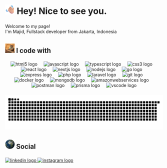 <h1 align="left"><img src="assets/waving-hand.gif" width="30"/> Hey! Nice to see you.</h1>

###

<p align="left">Welcome to my page!<br>I'm Majid, Fullstack developer from  Jakarta, Indonesia</p>

###

<h2 align="left"><img src="assets/typingcat.gif" width="30"/> I code with</h2>

###

<div align="center">
  <img src="https://cdn.jsdelivr.net/gh/devicons/devicon/icons/html5/html5-original.svg" height="40" alt="html5 logo"  />
  <img width="12" />
  <img src="https://cdn.jsdelivr.net/gh/devicons/devicon/icons/javascript/javascript-original.svg" height="40" alt="javascript logo"  />
  <img width="12" />
  <img src="https://cdn.jsdelivr.net/gh/devicons/devicon/icons/typescript/typescript-original.svg" height="40" alt="typescript logo"  />
  <img width="12" />
  <img src="https://cdn.jsdelivr.net/gh/devicons/devicon/icons/css3/css3-original.svg" height="40" alt="css3 logo"  />
  <img width="12" />
  <img src="https://cdn.jsdelivr.net/gh/devicons/devicon/icons/react/react-original.svg" height="40" alt="react logo"  />
  <img width="12" />
  <img src="https://skillicons.dev/icons?i=nextjs" height="40" alt="nextjs logo"  />
  <img width="12" />
  <img src="https://cdn.jsdelivr.net/gh/devicons/devicon/icons/nodejs/nodejs-original.svg" height="40" alt="nodejs logo"  />
  <img width="12" />
  <img src="https://cdn.jsdelivr.net/gh/devicons/devicon/icons/go/go-original.svg" height="40" alt="go logo"  />
  <img width="12" />
  <img src="https://skillicons.dev/icons?i=express" height="40" alt="express logo"  />
  <img width="12" />
  <img src="https://cdn.jsdelivr.net/gh/devicons/devicon/icons/php/php-original.svg" height="40" alt="php logo"  />
  <img width="12" />
  <img src="https://cdn.jsdelivr.net/gh/devicons/devicon/icons/laravel/laravel-original.svg" height="40" alt="laravel logo"  />
  <img width="12" />
  <img src="https://skillicons.dev/icons?i=git" height="40" alt="git logo"  />
  <img width="12" />
  <img src="https://skillicons.dev/icons?i=docker" height="40" alt="docker logo"  />
  <img width="12" />
  <img src="https://skillicons.dev/icons?i=mongodb" height="40" alt="mongodb logo"  />
  <img width="12" />
  <img src="https://skillicons.dev/icons?i=aws" height="40" alt="amazonwebservices logo"  />
  <img width="12" />
  <img src="https://skillicons.dev/icons?i=postman" height="40" alt="postman logo"  />
  <img width="12" />
  <img src="https://skillicons.dev/icons?i=prisma" height="40" alt="prisma logo"  />
  <img width="12" />
  <img src="https://skillicons.dev/icons?i=vscode" height="40" alt="vscode logo"  />
</div>

###

<img src="https://raw.githubusercontent.com/FYMajid/FYMajid/output/snake.svg" alt="Snake animation" />

###

<h2 align="left"><img src="assets/earth-globe.gif" width="30"/> Social</h2>

###

<div align="left">
  <a href="https://www.linkedin.com/in/fathiyakanmajid/" target="_blank">
    <img src="https://raw.githubusercontent.com/maurodesouza/profile-readme-generator/master/src/assets/icons/social/linkedin/default.svg" width="32" height="20" alt="linkedin logo"  />
  </a>
  <a href="https://www.instagram.com/fyakann/" target="_blank">
    <img src="https://raw.githubusercontent.com/maurodesouza/profile-readme-generator/master/src/assets/icons/social/instagram/default.svg" width="32" height="20" alt="instagram logo"  />
  </a>
</div>

###
